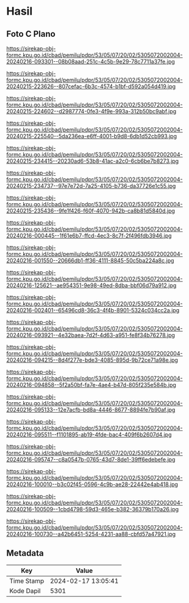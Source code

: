 # Hasil

## Foto C Plano

https://sirekap-obj-formc.kpu.go.id/cbad/pemilu/pdpr/53/05/07/20/02/5305072002004-20240216-093301--08b08aad-251c-4c5b-9e29-78c7711a37fe.jpg

https://sirekap-obj-formc.kpu.go.id/cbad/pemilu/pdpr/53/05/07/20/02/5305072002004-20240215-223626--807cefac-6b3c-4574-b1bf-d592a054d419.jpg

https://sirekap-obj-formc.kpu.go.id/cbad/pemilu/pdpr/53/05/07/20/02/5305072002004-20240215-224602--d2987774-0fe3-4f9e-993a-312b50bc9abf.jpg

https://sirekap-obj-formc.kpu.go.id/cbad/pemilu/pdpr/53/05/07/20/02/5305072002004-20240215-225540--5da236ea-e6ff-4001-b9d8-6db1d52cb993.jpg

https://sirekap-obj-formc.kpu.go.id/cbad/pemilu/pdpr/53/05/07/20/02/5305072002004-20240215-234415--20230ad6-53b8-41ac-a2c0-6cb6be7b8273.jpg

https://sirekap-obj-formc.kpu.go.id/cbad/pemilu/pdpr/53/05/07/20/02/5305072002004-20240215-234737--97e7e72d-7a25-4105-b736-da37726e1c55.jpg

https://sirekap-obj-formc.kpu.go.id/cbad/pemilu/pdpr/53/05/07/20/02/5305072002004-20240215-235436--9fe1f426-f60f-4070-942b-ca8b81d5840d.jpg

https://sirekap-obj-formc.kpu.go.id/cbad/pemilu/pdpr/53/05/07/20/02/5305072002004-20240216-000445--1f61e6b7-ffcd-4ec3-8c7f-2f496fdb3946.jpg

https://sirekap-obj-formc.kpu.go.id/cbad/pemilu/pdpr/53/05/07/20/02/5305072002004-20240216-001550--20666db1-ff36-4111-8845-50c5ba224a8c.jpg

https://sirekap-obj-formc.kpu.go.id/cbad/pemilu/pdpr/53/05/07/20/02/5305072002004-20240216-125621--ae954351-9e98-49ed-8dba-bbf06d79a912.jpg

https://sirekap-obj-formc.kpu.go.id/cbad/pemilu/pdpr/53/05/07/20/02/5305072002004-20240216-002401--65496cd8-36c3-4f4b-8901-5324c034cc2a.jpg

https://sirekap-obj-formc.kpu.go.id/cbad/pemilu/pdpr/53/05/07/20/02/5305072002004-20240216-093921--4e32baea-7d2f-4d63-a951-fe8f34b76278.jpg

https://sirekap-obj-formc.kpu.go.id/cbad/pemilu/pdpr/53/05/07/20/02/5305072002004-20240216-094215--8d4f277e-bde3-4085-895d-9b72ce71a98e.jpg

https://sirekap-obj-formc.kpu.go.id/cbad/pemilu/pdpr/53/05/07/20/02/5305072002004-20240216-094858--5f2a50bf-fa7e-4ae4-b47d-805f235e584b.jpg

https://sirekap-obj-formc.kpu.go.id/cbad/pemilu/pdpr/53/05/07/20/02/5305072002004-20240216-095133--12e7acfb-bd8a-4446-8677-8894fe7b90af.jpg

https://sirekap-obj-formc.kpu.go.id/cbad/pemilu/pdpr/53/05/07/20/02/5305072002004-20240216-095511--f1101895-ab19-4fde-bac4-409f6b2607d4.jpg

https://sirekap-obj-formc.kpu.go.id/cbad/pemilu/pdpr/53/05/07/20/02/5305072002004-20240216-095747--c8a0547b-0765-43d7-8de1-39ff6edebefe.jpg

https://sirekap-obj-formc.kpu.go.id/cbad/pemilu/pdpr/53/05/07/20/02/5305072002004-20240216-100010--b3c02f45-0596-4c9b-ae28-22442e4ab418.jpg

https://sirekap-obj-formc.kpu.go.id/cbad/pemilu/pdpr/53/05/07/20/02/5305072002004-20240216-100509--1cbd4798-59d3-465e-b382-36379b170a26.jpg

https://sirekap-obj-formc.kpu.go.id/cbad/pemilu/pdpr/53/05/07/20/02/5305072002004-20240216-100730--a42b6451-5254-4231-aa88-cbfd57a47921.jpg


## Metadata

| Key        | Value               |
| ---------- | ------------------- |
| Time Stamp | 2024-02-17 13:05:41 |
| Kode Dapil | 5301                |



